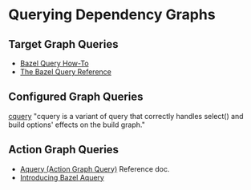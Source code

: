 Querying Dependency Graphs
==========================

Target Graph Queries
--------------------

-   [Bazel Query
    How-To](https://docs.bazel.build/versions/master/query-how-to.html)
-   [The Bazel Query
    Reference](https://docs.bazel.build/versions/master/query.html)

Configured Graph Queries
------------------------

[cquery](https://docs.bazel.build/versions/master/cquery.html) "cquery
is a variant of query that correctly handles select() and build options'
effects on the build graph."

Action Graph Queries
--------------------

-   [Aquery (Action Graph
    Query)](https://docs.bazel.build/versions/master/aquery.html)
    Reference doc.
-   [Introducing Bazel
    Aquery](https://blog.bazel.build/2019/02/15/introducing-aquery.html)

